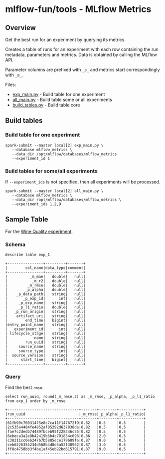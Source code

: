 # mlflow-fun/tools - MLflow Metrics

## Overview

Get the best run for an experiment by querying its metrics.

Creates a table of runs for an experiment with each row containing the run metadata, parameters and metrics.
Data is obtained by calling the MLflow API.

Parameter columns are prefixed with `_p_` and metrics start correspondingly with `_m_`.

Files:
  * [exp_main.py](exp_main.py) - Build table for one experiment
  * [all_main.py](all_main.py) - Build table some or all experiments
  * [build_tables.py](mlflow_metrics/build_tables.py) - Build table core

## Build tables

### Build table for one experiment
```
spark-submit --master local[2] exp_main.py \
   --database mlflow_metrics \
   --data_dir /opt/mlflow/databases/mlflow_metrics
   --experiment_id 1
```

### Build tables for some/all experiments

If `--experiment_ids` is not specified, then all experiments will be processed.
```
spark-submit --master local[2] all_main.py \
   --database mlflow_metrics \
   --data_dir /opt/mlflow/databases/mlflow_metrics \
   --experiment_ids 1,2,9
```

## Sample Table 

For the [Wine Quality experiment](../../examples/scikit-learn/wine-quality).

### Schema
```
describe table exp_1

+----------------+---------+-------+
|        col_name|data_type|comment|
+----------------+---------+-------+
|          _m_mae|   double|   null|
|           _m_r2|   double|   null|
|         _m_rmse|   double|   null|
|        _p_alpha|   double|   null|
|    _p_data_path|   string|   null|
|       _p_exp_id|      int|   null|
|     _p_exp_name|   string|   null|
|     _p_l1_ratio|   double|   null|
|   _p_run_origin|   string|   null|
|    artifact_uri|   string|   null|
|        end_time|   bigint|   null|
|entry_point_name|   string|   null|
|   experiment_id|      int|   null|
| lifecycle_stage|   string|   null|
|            name|   string|   null|
|        run_uuid|   string|   null|
|     source_name|   string|   null|
|     source_type|      int|   null|
|  source_version|   string|   null|
|      start_time|   bigint|   null|
+----------------+---------+-------+
```

### Query

Find the best `rmse`.
```
select run_uuid, round(_m_rmse,2) as _m_rmse, _p_alpha, _p_l1_ratio from exp_1 order by _m_rmse

+--------------------------------+-------+--------+-----------+
|run_uuid                        |_m_rmse|_p_alpha|_p_l1_ratio|
+--------------------------------+-------+--------+-----------+
|61fb99c76031475e8c7ca11f147672f0|0.82   |0.5     |0.5        |
|2c535a4484fe4852af85292d637838de|0.82   |0.5     |0.5        |
|fae7c2dedb74489fbceb95f228346c35|0.82   |0.5     |0.5        |
|6ebeca3a2e8b42419b6b4c701834c096|0.86   |2.0     |0.5        |
|c38211cc0e624767b5885ece179689fe|0.87   |9.0     |0.5        |
|ceb6226354234d568b4d8d5a52130962|0.87   |3.0     |0.5        |
|ff8c4758bb3f4be1af45eb22bd615791|0.87   |9.0     |0.5        |
+--------------------------------+-------+--------+-----------+
```

